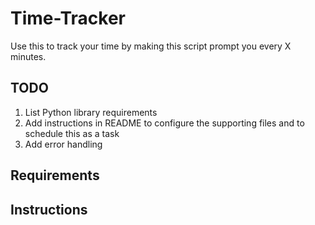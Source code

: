 # Time-Tracker
Use this to track your time by making this script prompt you every X minutes.

## TODO
1. List Python library requirements
2. Add instructions in README to configure the supporting files and to schedule this as a task
3. Add error handling

## Requirements

## Instructions


